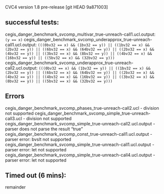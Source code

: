 CVC4 version 1.8 pre-release [git HEAD 9a871003]

##  successful tests:
cegis_danger_benchmark_svcomp_multivar_true-unreach-call1.ucl.output: 
`(y == x)`
cegis_danger_benchmark_svcomp_underapprox_true-unreach-call1.ucl.output: 
`(((0bv32 == x) && (1bv32 == y)) || ((1bv32 == x) && (2bv32 == y)) || ((6bv32 == x) && (64bv32 == y)) || ((2bv32 == x) && (4bv32 == y)) || ((3bv32 == x) && (8bv32 == y)) || ((4bv32 == x) && (16bv32 == y)) || ((5bv32 == x) && (32bv32 == y)))`
cegis_danger_benchmark_svcomp_underapprox_true-unreach-call2.ucl.output: 
`(((0bv32 == x) && (1bv32 == y)) || ((1bv32 == x) && (2bv32 == y)) || ((6bv32 == x) && (64bv32 == y)) || ((2bv32 == x) && (4bv32 == y)) || ((4bv32 == x) && (16bv32 == y)) || ((3bv32 == x) && (8bv32 == y)) || ((5bv32 == x) && (32bv32 == y)))`

## Errors 
cegis_danger_benchmark_svcomp_phases_true-unreach-call2.ucl - division not supported
cegis_danger_benchmark_svcomp_simple_true-unreach-call3.ucl - division not supported 
cegis_danger_benchmark_svcomp_simple_true-unreach-call2.ucl.output - parser does not parse the result “true”
cegis_danger_benchmark_svcomp_const_true-unreach-call1.ucl.output - parser error: bvslt not supported
cegis_danger_benchmark_svcomp_simple_true-unreach-call1.ucl.output - parser error: let not supported
cegis_danger_benchmark_svcomp_simple_true-unreach-call4.ucl.output - parser error: let not supported

## Timed out (6 mins):
remainder
